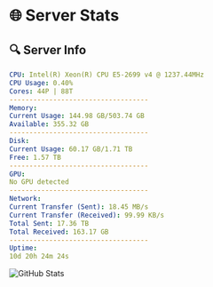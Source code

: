 # 🌐 Server Stats
## 🔍 Server Info
```yaml
CPU: Intel(R) Xeon(R) CPU E5-2699 v4 @ 1237.44MHz
CPU Usage: 0.40%
Cores: 44P | 88T
-----------------------------------
Memory:
Current Usage: 144.98 GB/503.74 GB
Available: 355.32 GB
-----------------------------------
Disk:
Current Usage: 60.17 GB/1.71 TB
Free: 1.57 TB
-----------------------------------
GPU:
No GPU detected
-----------------------------------
Network:
Current Transfer (Sent): 18.45 MB/s
Current Transfer (Received): 99.99 KB/s
Total Sent: 17.36 TB
Total Received: 163.17 GB
-----------------------------------
Uptime:
10d 20h 24m 24s
```
![GitHub Stats](https://img.shields.io/badge/Updated-2025-03-18_17:47:13-blue)